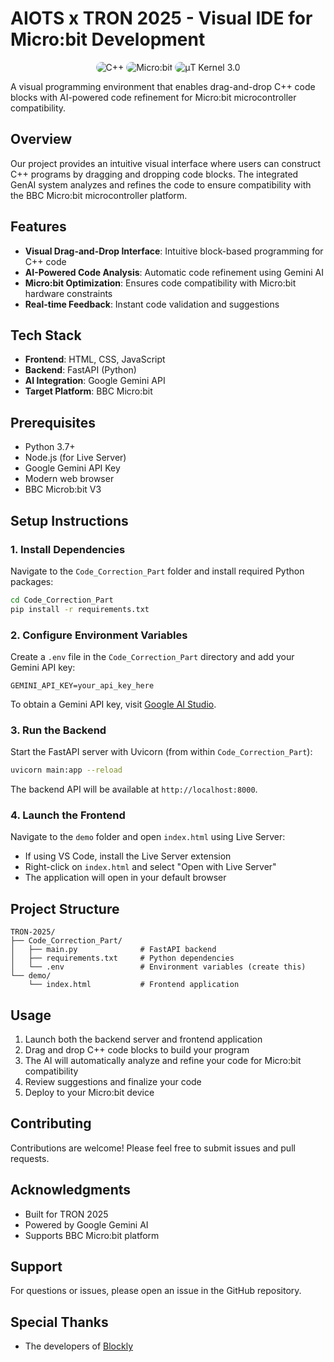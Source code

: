 # AIOTS x TRON 2025 - Visual IDE for Micro:bit Development

<p align="center">
  <img src="https://img.shields.io/badge/C++-00599C?style=for-the-badge&logo=cplusplus&logoColor=white&borderRadius=10" alt="C++" style="border-radius: 10px;">
  <img src="https://img.shields.io/badge/Micro:bit-00ED00?style=for-the-badge&logo=microbit&logoColor=white&borderRadius=10" alt="Micro:bit" style="border-radius: 10px;">
  <img src="https://img.shields.io/badge/μT_Kernel-3.0-orange?style=for-the-badge&borderRadius=10" alt="μT Kernel 3.0" style="border-radius: 10px;">
</p>

A visual programming environment that enables drag-and-drop C++ code blocks with AI-powered code refinement for Micro:bit microcontroller compatibility.

## Overview

Our project provides an intuitive visual interface where users can construct C++ programs by dragging and dropping code blocks. The integrated GenAI system analyzes and refines the code to ensure compatibility with the BBC Micro:bit microcontroller platform.

## Features

* **Visual Drag-and-Drop Interface**: Intuitive block-based programming for C++ code
* **AI-Powered Code Analysis**: Automatic code refinement using Gemini AI
* **Micro:bit Optimization**: Ensures code compatibility with Micro:bit hardware constraints
* **Real-time Feedback**: Instant code validation and suggestions

## Tech Stack

* **Frontend**: HTML, CSS, JavaScript
* **Backend**: FastAPI (Python)
* **AI Integration**: Google Gemini API
* **Target Platform**: BBC Micro:bit

## Prerequisites

* Python 3.7+
* Node.js (for Live Server)
* Google Gemini API Key
* Modern web browser
* BBC Microb:bit V3

## Setup Instructions

### 1. Install Dependencies

Navigate to the `Code_Correction_Part` folder and install required Python packages:

```bash
cd Code_Correction_Part
pip install -r requirements.txt
```

### 2. Configure Environment Variables

Create a `.env` file in the `Code_Correction_Part` directory and add your Gemini API key:

```env
GEMINI_API_KEY=your_api_key_here
```

To obtain a Gemini API key, visit [Google AI Studio](https://aistudio.google.com/app/apikey).

### 3. Run the Backend

Start the FastAPI server with Uvicorn (from within `Code_Correction_Part`):

```bash
uvicorn main:app --reload
```

The backend API will be available at `http://localhost:8000`.

### 4. Launch the Frontend

Navigate to the `demo` folder and open `index.html` using Live Server:

* If using VS Code, install the Live Server extension
* Right-click on `index.html` and select "Open with Live Server"
* The application will open in your default browser

## Project Structure

```
TRON-2025/
├── Code_Correction_Part/
│   ├── main.py              # FastAPI backend
│   ├── requirements.txt     # Python dependencies
│   └── .env                 # Environment variables (create this)
└── demo/
    └── index.html           # Frontend application
```

## Usage

1. Launch both the backend server and frontend application
2. Drag and drop C++ code blocks to build your program
3. The AI will automatically analyze and refine your code for Micro:bit compatibility
4. Review suggestions and finalize your code
5. Deploy to your Micro:bit device

## Contributing

Contributions are welcome! Please feel free to submit issues and pull requests.

## Acknowledgments

* Built for TRON 2025
* Powered by Google Gemini AI
* Supports BBC Micro:bit platform

## Support

For questions or issues, please open an issue in the GitHub repository.

## Special Thanks

* The developers of [Blockly](https://github.com/google/blockly)

